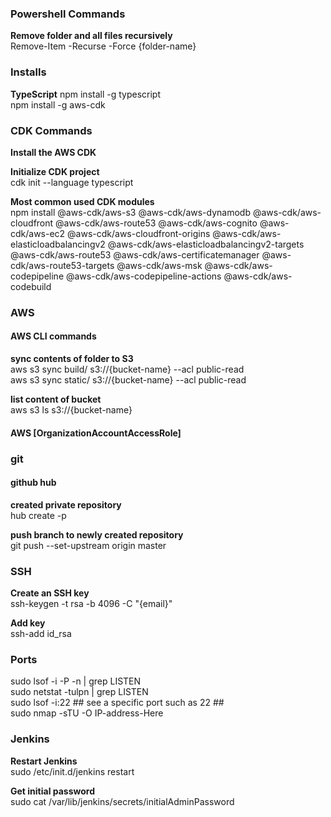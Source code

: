 ### Powershell Commands
**Remove folder and all files recursively**<br>
Remove-Item -Recurse -Force {folder-name}<br>

### Installs
**TypeScript**
npm install -g typescript<br>
npm install -g aws-cdk

###  CDK Commands
**Install the AWS CDK**<br>

**Initialize CDK project**<br>
cdk init --language typescript<br>

**Most common used CDK modules**<br>
npm install @aws-cdk/aws-s3 @aws-cdk/aws-dynamodb @aws-cdk/aws-cloudfront @aws-cdk/aws-route53 @aws-cdk/aws-cognito @aws-cdk/aws-ec2 @aws-cdk/aws-cloudfront-origins @aws-cdk/aws-elasticloadbalancingv2 @aws-cdk/aws-elasticloadbalancingv2-targets @aws-cdk/aws-route53 @aws-cdk/aws-certificatemanager @aws-cdk/aws-route53-targets @aws-cdk/aws-msk @aws-cdk/aws-codepipeline @aws-cdk/aws-codepipeline-actions @aws-cdk/aws-codebuild<br>

###  AWS
#### AWS CLI commands
**sync contents of folder to S3**<br>
aws s3 sync build/ s3://{bucket-name} --acl public-read<br>
aws s3 sync static/ s3://{bucket-name} --acl public-read<br>

**list content of bucket**<br>
aws s3 ls s3://{bucket-name}<br>

#### AWS [OrganizationAccountAccessRole]

###  git
#### github hub
**created private repository**<br>
hub create -p<br>

**push branch to newly created repository**<br>
git push --set-upstream origin master<br>

###  SSH
**Create an SSH key**<br>
ssh-keygen -t rsa -b 4096 -C "{email}"<br>

**Add key**<br>
ssh-add id_rsa

### Ports
sudo lsof -i -P -n | grep LISTEN<br>
sudo netstat -tulpn | grep LISTEN<br>
sudo lsof -i:22 ## see a specific port such as 22 ##<br>
sudo nmap -sTU -O IP-address-Here<br>


### Jenkins
**Restart Jenkins**<br>
sudo /etc/init.d/jenkins restart<br>

**Get initial password**<br>
sudo cat /var/lib/jenkins/secrets/initialAdminPassword

